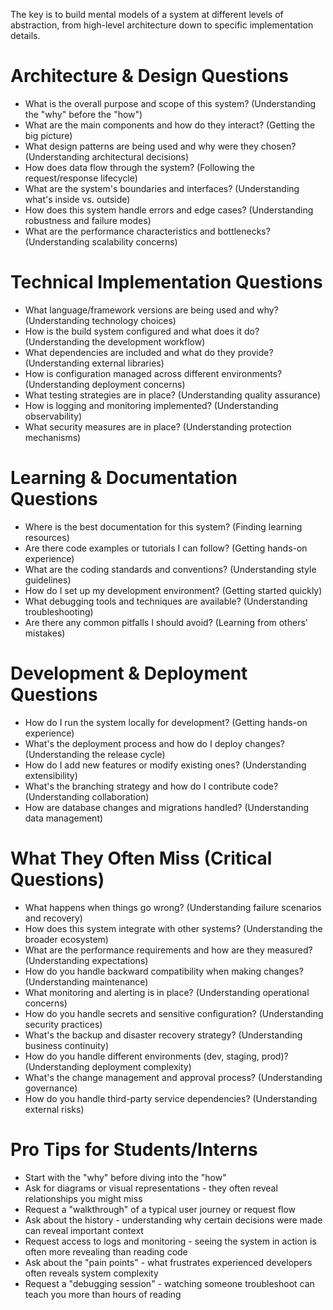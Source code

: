 The key is to build mental models of a system at different levels of abstraction, from high-level architecture down to specific implementation details.

# Architecture & Design Questions
- What is the overall purpose and scope of this system? (Understanding the "why" before the "how")
- What are the main components and how do they interact? (Getting the big picture)
- What design patterns are being used and why were they chosen? (Understanding architectural decisions)
- How does data flow through the system? (Following the request/response lifecycle)
- What are the system's boundaries and interfaces? (Understanding what's inside vs. outside)
- How does this system handle errors and edge cases? (Understanding robustness and failure modes)
- What are the performance characteristics and bottlenecks? (Understanding scalability concerns)

# Technical Implementation Questions
- What language/framework versions are being used and why? (Understanding technology choices)
- How is the build system configured and what does it do? (Understanding the development workflow)
- What dependencies are included and what do they provide? (Understanding external libraries)
- How is configuration managed across different environments? (Understanding deployment concerns)
- What testing strategies are in place? (Understanding quality assurance)
- How is logging and monitoring implemented? (Understanding observability)
- What security measures are in place? (Understanding protection mechanisms)

# Learning & Documentation Questions
- Where is the best documentation for this system? (Finding learning resources)
- Are there code examples or tutorials I can follow? (Getting hands-on experience)
- What are the coding standards and conventions? (Understanding style guidelines)
- How do I set up my development environment? (Getting started quickly)
- What debugging tools and techniques are available? (Understanding troubleshooting)
- Are there any common pitfalls I should avoid? (Learning from others' mistakes)

# Development & Deployment Questions
- How do I run the system locally for development? (Getting hands-on experience)
- What's the deployment process and how do I deploy changes? (Understanding the release cycle)
- How do I add new features or modify existing ones? (Understanding extensibility)
- What's the branching strategy and how do I contribute code? (Understanding collaboration)
- How are database changes and migrations handled? (Understanding data management)

# What They Often Miss (Critical Questions)
- What happens when things go wrong? (Understanding failure scenarios and recovery)
- How does this system integrate with other systems? (Understanding the broader ecosystem)
- What are the performance requirements and how are they measured? (Understanding expectations)
- How do you handle backward compatibility when making changes? (Understanding maintenance)
- What monitoring and alerting is in place? (Understanding operational concerns)
- How do you handle secrets and sensitive configuration? (Understanding security practices)
- What's the backup and disaster recovery strategy? (Understanding business continuity)
- How do you handle different environments (dev, staging, prod)? (Understanding deployment complexity)
- What's the change management and approval process? (Understanding governance)
- How do you handle third-party service dependencies? (Understanding external risks)

# Pro Tips for Students/Interns
- Start with the "why" before diving into the "how"
- Ask for diagrams or visual representations - they often reveal relationships you might miss
- Request a "walkthrough" of a typical user journey or request flow
- Ask about the history - understanding why certain decisions were made can reveal important context
- Request access to logs and monitoring - seeing the system in action is often more revealing than reading code
- Ask about the "pain points" - what frustrates experienced developers often reveals system complexity
- Request a "debugging session" - watching someone troubleshoot can teach you more than hours of reading
